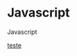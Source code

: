 # Javascript
 Javascript
<p><a href="https://danilocesar021.github.io/Javascrpit/sandbox/teste02res/teste.html">teste</a></p>